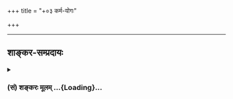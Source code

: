 +++
title = "+०३ कर्म-योगः"

+++


_________________
## शाङ्कर-सम्प्रदायः
<div class="js_include collapsed" newlevelforh1="3" title="(सं) शङ्करः मूलम्" unfilled url="/purANam_vaiShNavam/mahAbhAratam/06-bhIShma-parva/03-bhagavad-gItA-parva/saMskRtam/shankaraH/mUlam/03_karma-yogaH/_index.md">
<details><summary><h3>(सं) शङ्करः मूलम् ...{Loading}...</h3></summary>



शास्त्रस्य प्रवृत्तिनिवृत्तिविषयभूते द्वे बुद्धी भगवता निर्दिष्टे, साङ्‍ख्ये बुद्धिः योगे बुद्धिः इति च । तत्र ‘प्रजहाति यदा कामान्’ (भ. गी. २ । ५५) इत्यारभ्य आ अध्यायपरिसमाप्तेः साङ्‍ख्यबुद्ध्याश्रितानां संन्यासं कर्तव्यमुक्त्वा तेषां तन्निष्ठतयैव च कृतार्थता उक्ता — ‘एषा ब्राह्मी स्थितिः’ (भ. गी. २ । ७२) इति । अर्जुनाय च ‘कर्मण्येवाधिकारस्ते . . . मा ते सङ्गोऽस्त्वकर्मणि’ (भ. गी. २ । ४७) इति कर्मैव कर्तव्यमुक्तवान् योगबुद्धिमाश्रित्य, न तत एव श्रेयःप्राप्तिम् उक्तवान् । तदेतदालक्ष्य पर्याकुलीकृतबुद्धिः अर्जुनः उवाच । कथं भक्ताय श्रेयोर्थिने यत् साक्षात् श्रेयःप्राप्तिसाधनं साङ्‍ख्यबुद्धिनिष्ठां श्रावयित्वा मां कर्मणि दृष्टानेकानर्थयुक्ते पारम्पर्येणापि अनैकान्तिकश्रेयःप्राप्तिफले नियुञ्ज्यात् इति युक्तः पर्याकुलीभावः अर्जुनस्य, तदनुरूपश्च प्रश्नः ‘ज्यायसी चेत्’ (भ. गी. ३ । १) इत्यादिः, प्रश्नापाकरणवाक्यं च भगवतः युक्तं यथोक्तविभागविषये शास्त्रे ॥

केचित्तु — अर्जुनस्य प्रश्नार्थमन्यथा कल्पयित्वा तत्प्रतिकूलं भगवतः प्रतिवचनं वर्णयन्ति, यथा च आत्मना सम्बन्धग्रन्थे गीतार्थो निरूपितः तत्प्रतिकूलं च इह पुनः प्रश्नप्रतिवचनयोः अर्थं निरूपयन्ति । कथम् ? तत्र सम्बन्धग्रन्थे तावत् — सर्वेषामाश्रमिणां ज्ञानकर्मणोः समुच्चयः गीताशास्त्रे निरूपितः अर्थः इत्युक्तम् ; पुनः विशेषितं च यावज्जीवश्रुतिचोदितानि कर्माणि परित्यज्य केवलादेव ज्ञानात् मोक्षः प्राप्यते इत्येतत् एकान्तेनैव प्रतिषिद्धमिति । इह तु आश्रमविकल्पं दर्शयता यावज्जीवश्रुतिचोदितानामेव कर्मणां परित्याग उक्तः । तत् कथम् ईदृशं विरुद्धमर्थम् अर्जुनाय ब्रूयात् भगवान् , श्रोता वा कथं विरुद्धमर्थमवधारयेत् ॥

तत्रैतत् स्यात् — गृहस्थानामेव श्रौतकर्मपरित्यागेन केवलादेव ज्ञानात् मोक्षः प्रतिषिध्यते, न तु आश्रमान्तराणामिति । एतदपि पूर्वोत्तरविरुद्धमेव । कथम् ? सर्वाश्रमिणां ज्ञानकर्मणोः समुच्चयो गीताशास्त्रे निश्चितः अर्थः इति प्रतिज्ञाय इह कथं तद्विरुद्धं केवलादेव ज्ञानात् मोक्षं ब्रूयात् आश्रमान्तराणाम् ॥

अथ मतं श्रौतकर्मापेक्षया एतद्वचनम् ‘केवलादेव ज्ञानात् श्रौतकर्मरहितात् गृहस्थानां मोक्षः प्रतिषिध्यते’ इति ; तत्र गृहस्थानां विद्यमानमपि स्मार्तं कर्म अविद्यमानवत् उपेक्ष्य ‘ज्ञानादेव केवलात्’ इत्युच्यते इति । एतदपि विरुद्धम् । कथम् ? गृहस्थस्यैव स्मार्तकर्मणा समुच्चितात् ज्ञानात् मोक्षः प्रतिषिध्यते न तु आश्रमान्तराणामिति कथं विवेकिभिः शक्यमवधारयितुम् । किञ्च — यदि मोक्षसाधनत्वेन स्मार्तानि कर्माणि ऊर्ध्वरेतसां समुच्चीयन्ते तथा गृहस्थस्यापि इष्यतां स्मार्तैरेव समुच्चयो न श्रौतैः ॥

अथ श्रौतैः स्मार्तैश्च गृहस्थस्यैव समुच्चयः मोक्षाय, ऊर्ध्वरेतसां तु स्मार्तकर्ममात्रसमुच्चितात् ज्ञानात् मोक्ष इति । तत्रैवं सति गृहस्थस्य आयासबाहुल्यात् , श्रौतं स्मार्तं च बहुदुःखरूपं कर्म शिरसि आरोपितं स्यात् ॥

अथ गृहस्थस्यैव आयासबाहुल्यकारणात् मोक्षः स्यात् , न आश्रमान्तराणां श्रौतनित्यकर्मरहितत्वात् इति । तदप्यसत् , सर्वोपनिषत्सु इतिहासपुराणयोगशास्त्रेषु च ज्ञानाङ्गत्वेन मुमुक्षोः सर्वकर्मसंन्यासविधानात् , आश्रमविकल्पसमुच्चयविधानाच्च श्रुतिस्मृत्योः ॥

सिद्धस्तर्हि सर्वाश्रमिणां ज्ञानकर्मणोः समुच्चयः — न, मुमुक्षोः सर्वकर्मसंन्यासविधानात् । ‘पुत्रैषणाया वित्तैषणायाश्च लोकैषणायाश्च व्युत्थायाथ भिक्षाचर्यं चरन्ति’ (बृ. उ. ३ । ५ । १) ‘तस्मात् न्यासमेषां तपसामतिरिक्तमाहुः’ (तै. ना. ७९) ‘न्यास एवात्यरेचयत्’ (तै. ना. ७८) इति, ‘न कर्मणा न प्रजया धनेन त्यागेनैके अमृतत्वमानशुः’ (तै. ना. १२) इति च । ‘ब्रह्मचर्यादेव प्रव्रजेत्’ (जा. उ. ४) इत्याद्याः श्रुतयः । ‘त्यज धर्ममधर्मं च उभे सत्यानृते त्यज । उभे सत्यानृते त्यक्त्वा येन त्यजसि तत्त्यज । ’ (मो. ध. ३२९ । ४०) ‘संसारमेव निःसारं दृष्ट्वा सारदिदृक्षया । प्रव्रजन्त्यकृतोद्वाहाः परं वैराग्यमाश्रिताः’ ( ? ) इति बृहस्पतिः । ‘कर्मणा बध्यते जन्तुर्विद्यया च विमुच्यते । तस्मात्कर्म न कुर्वन्ति यतयः पारदर्शिनः’ (मो. ध. २४१ । ७) इति शुकानुशासनम् । इहापि च ‘सर्वकर्माणि मनसा संन्यस्य’ (भ. गी. ५ । १३) इत्यादि ॥

मोक्षस्य च अकार्यत्वात् मुमुक्षोः कर्मानर्थक्यम् । नित्यानि प्रत्यवायपरिहारार्थानि इति चेत् , न ; असंन्यासिविषयत्वात् प्रत्यवायप्राप्तेः । न हि अग्निकार्याद्यकरणात् संन्यासिनः प्रत्यवायः कल्पयितुं शक्यः, यथा ब्रह्मचारिणामसंन्यासिनामपि कर्मिणाम् । न तावत् नित्यानां कर्मणामभावादेव भावरूपस्य प्रत्यवायस्य उत्पत्तिः कल्पयितुं शक्या, ‘कथमसतः सज्जायेत’ (छा. उ. ६ । २ । २) इति असतः सज्जन्मासम्भवश्रुतेः । यदि विहिताकरणात् असम्भाव्यमपि प्रत्यवायं ब्रूयात् वेदः, तदा अनर्थकरः वेदः अप्रमाणमित्युक्तं स्यात् ; विहितस्य करणाकरणयोः दुःखमात्रफलत्वात् । तथा च कारकं शास्त्रं न ज्ञापकम् इत्यनुपपन्नार्थं कल्पितं स्यात् । न चैतदिष्टम् । तस्मात् न संन्यासिनां कर्माणि । अतो ज्ञानकर्मणोः समुच्चयानुपपत्तिः ; ‘ज्यायसी चेत् कर्मणस्ते मता बुद्धिः’ (भ. गी. ३ । १) इति अर्जुनस्य प्रश्नानुपपत्तेश्च ॥

यदि हि भगवता द्वितीयेऽध्याये ज्ञानं कर्म च समुच्चित्य त्वया अनुष्ठेयम् इत्युक्तं स्यात् , ततः अर्जुनस्य प्रश्नः अनुपपन्नः ‘ज्यायसी चेत्कर्मणस्ते मता बुद्धिः’ (भ. गी. ३ । १) इति । अर्जुनाय चेत् बुद्धिकर्मणी त्वया अनुष्ठेये इत्युक्ते, या कर्मणो ज्यायसी बुद्धिः सापि उक्तैव इति ‘तत् किं कर्मणि घोरे मां नियोजयसि केशव’ (भ. गी. ३ । १) इति उपालम्भः प्रश्नो वा न कथञ्चन उपपद्यते । न च अर्जुनस्यैव ज्यायसी बुद्धिः न अनुष्ठेया इति भगवता उक्तं पूर्वम् इति कल्पयितुं युक्तम् , येन ‘ज्यायसी चेत्’ इति विवेकतः प्रश्नः स्यात् ॥

यदि पुनः एकस्य पुरुषस्य ज्ञानकर्मणोर्विरोधात् युगपदनुष्ठानं न सम्भवतीति भिन्नपुरुषानुष्ठेयत्वं भगवता पूर्वमुक्तं स्यात् , ततोऽयं प्रश्न उपपन्नः ‘ज्यायसी चेत्’ इत्यादिः । अविवेकतः प्रश्नकल्पनायामपि भिन्नपुरुषानुष्ठेयत्वेन ज्ञानकर्मनिष्ठयोः भगवतः प्रतिवचनं नोपपद्यते । न च अज्ञाननिमित्तं भगवत्प्रतिवचनं कल्पनीयम् । अस्माच्च भिन्नपुरुषानुष्ठेयत्वेन ज्ञानकर्मनिष्ठयोः भगवतः प्रतिवचनदर्शनात् ज्ञानकर्मणोः समुच्चयानुपपत्तिः । तस्मात् केवलादेव ज्ञानात् मोक्ष इत्येषोऽर्थो निश्चितो गीतासु सर्वोपनिषत्सु च ॥

ज्ञानकर्मणोः ‘एकं वद निश्चित्य’ (भ. गी. ३ । २) इति च एकविषयैव प्रार्थना अनुपपन्ना, उभयोः समुच्चयसम्भवे । ‘कुरु कर्मैव तस्मात्त्वम्’ (भ. गी. ४ । १५) इति च ज्ञाननिष्ठासम्भवम् अर्जुनस्य अवधारणेन दर्शयिष्यति ॥ 
</details>
</div>
